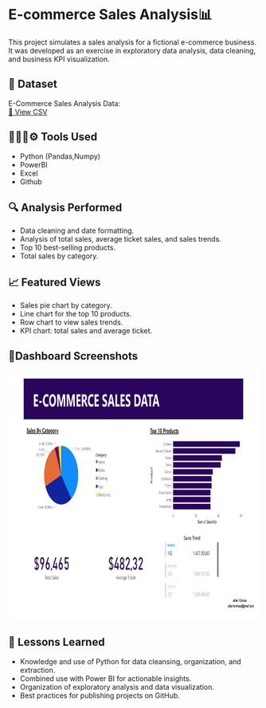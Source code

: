 # E-commerce Sales Analysis📊​
This project simulates a sales analysis for a fictional e-commerce business. It was developed as an exercise in exploratory data analysis, data cleaning, and business KPI visualization.

## 📃​ Dataset

E-Commerce Sales Analysis Data:   
[📂 View CSV](./data/ecommerce_sales_data.csv)


## 🧑🏻‍💻⚙️ Tools Used
- Python (Pandas,Numpy)
- PowerBI
- Excel
- Github

  
## 🔍 Analysis Performed
- Data cleaning and date formatting.
- Analysis of total sales, average ticket sales, and sales trends.
- Top 10 best-selling products.
- Total sales by category.

  
## 📈 Featured Views
- Sales pie chart by category.
- Line chart for the top 10 products.
- Row chart to view sales trends.
- KPI chart: total sales and average ticket.


## 📎Dashboard Screenshots
<img src="reports/ecommerce_sales_data_clean.jpg" alt="Dashboard" width="100%" height="500px" />


## 🧠 Lessons Learned
- Knowledge and use of Python for data cleansing, organization, and extraction.
- Combined use with Power BI for actionable insights.
- Organization of exploratory analysis and data visualization.
- Best practices for publishing projects on GitHub.
